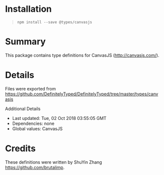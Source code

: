 # Installation
> `npm install --save @types/canvasjs`

# Summary
This package contains type definitions for CanvasJS (http://canvasjs.com/).

# Details
Files were exported from https://github.com/DefinitelyTyped/DefinitelyTyped/tree/master/types/canvasjs

Additional Details
 * Last updated: Tue, 02 Oct 2018 03:55:05 GMT
 * Dependencies: none
 * Global values: CanvasJS

# Credits
These definitions were written by ShuYin Zhang  <https://github.com/brutalimp>.
